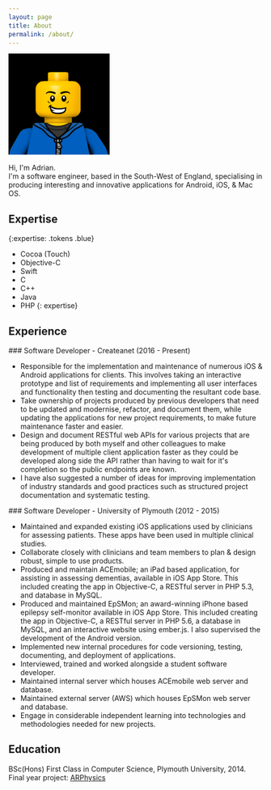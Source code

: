 ```yaml
---
layout: page
title: About
permalink: /about/
---
```


<img class="img-circle" src="/images/profile-image.png">


Hi, I'm Adrian.<br />
I'm a software engineer, based in the South-West of England, specialising in producing interesting and innovative applications for Android, iOS, & Mac OS.<br />



## Expertise
{:expertise: .tokens .blue}
* Cocoa (Touch)
* Objective-C
* Swift
* C
* C++
* Java
* PHP
{: expertise}


## Experience
<section class="experience" markdown="block">
### Software Developer - Createanet (2016 - Present)

* Responsible for the implementation and maintenance of numerous iOS & Android applications for clients. 
	This involves taking an interactive prototype and list of requirements and implementing all user interfaces and functionality then testing and documenting the resultant code base.
* Take ownership of projects produced by previous developers that need to be updated and modernise, refactor, and document them, while updating the applications for new project requirements, to make future maintenance faster and easier.
* Design and document RESTful web APIs for various projects that are being produced by both myself and other colleagues to make development of multiple client application faster as they could be developed along side the API rather than having to wait for it's completion so the public endpoints are known.
* I have also suggested a number of ideas for improving implementation of industry standards and good practices such as structured project documentation and systematic testing.
</section>

<section class="experience" markdown="block">
### Software Developer - University of Plymouth (2012 - 2015)

* Maintained and expanded existing iOS applications used by clinicians for assessing patients. These apps have been used in multiple clinical studies.
* Collaborate closely with clinicians and team members to plan & design robust, simple to use products.
* Produced and maintain ACEmobile; an iPad based application, for assisting in assessing dementias, available in iOS App Store. This included creating the app in Objective-C, a RESTful server in PHP 5.3, and database in MySQL.
* Produced and maintained EpSMon; an award-winning iPhone based epilepsy self-monitor available in iOS App Store. This included creating the app in Objective-C, a RESTful server in PHP 5.6, a database in MySQL, and an interactive website using ember.js. I also supervised the development of the Android version.
* Implemented new internal procedures for code versioning, testing, documenting, and deployment of applications.
* Interviewed, trained and worked alongside a student software developer.
* Maintained internal server which houses ACEmobile web server and database.
* Maintained external server (AWS) which houses EpSMon web server and database.
* Engage in considerable independent learning into technologies and methodologies needed for new projects.
</section>



## Education
BSc(Hons) First Class in Computer Science, Plymouth University, 2014.
<br>
Final year project: [ARPhysics](/projects/arphysics/)


